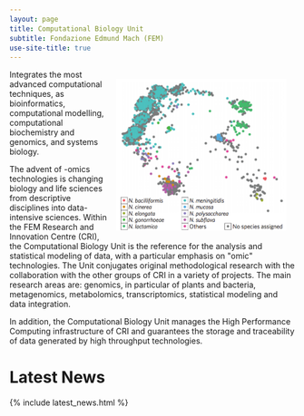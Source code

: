 ```yaml
---
layout: page
title: Computational Biology Unit
subtitle: Fondazione Edmund Mach (FEM)
use-site-title: true
---
```


<img src="img/neisseria.png" alt="Neisseria" style="border:16px solid transparent;float:right;width:300px;"/>
Integrates the most advanced computational techniques, as bioinformatics, 
computational modelling, computational biochemistry and genomics, and systems
biology.

The advent of -omics technologies is changing biology and life sciences from
descriptive disciplines into data-intensive sciences. Within the FEM Research and 
Innovation Centre (CRI), the Computational Biology Unit is the reference for 
the analysis and statistical modeling of data, with a particular emphasis on 
"omic" technologies. The Unit conjugates original methodological research with
the collaboration with the other groups of CRI in a variety of projects. The 
main research areas are: genomics, in particular of plants and bacteria, 
metagenomics, metabolomics, transcriptomics, statistical modeling and data 
integration.

In addition, the Computational Biology Unit manages the High 
Performance Computing infrastructure of CRI and guarantees the storage and 
traceability of data generated by high throughput technologies.

# Latest News
{% include latest_news.html %} 
